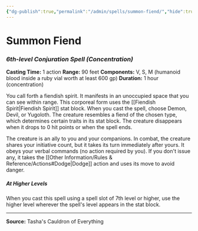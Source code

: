 ```yaml
---
{"dg-publish":true,"permalink":"/admin/spells/summon-fiend/","hide":true,"updated":"2025-08-11T11:53:31.177+01:00"}
---
```


# Summon Fiend
### *6th-level Conjuration Spell* *(Concentration)*
**Casting Time:** 1 action
**Range:** 90 feet
**Components:** V, S, M (humanoid blood inside a ruby vial worth at least 600 gp)
**Duration:** 1 hour (concentration)

You call forth a fiendish spirit. It manifests in an unoccupied space that you can see within range. This corporeal form uses the [[Fiendish Spirit\|Fiendish Spirit]] stat block. When you cast the spell, choose Demon, Devil, or Yugoloth. The creature resembles a fiend of the chosen type, which determines certain traits in its stat block. The creature disappears when it drops to 0 hit points or when the spell ends.

The creature is an ally to you and your companions. In combat, the creature shares your initiative count, but it takes its turn immediately after yours. It obeys your verbal commands (no action required by you). If you don't issue any, it takes the [[Other Information/Rules & Reference/Actions#Dodge\|Dodge]] action and uses its move to avoid danger.

##### At Higher Levels
When you cast this spell using a spell slot of 7th level or higher, use the higher level wherever the spell's level appears in the stat block.

---
**Source:** Tasha's Cauldron of Everything
